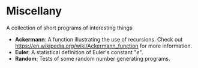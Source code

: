 # Miscellany
A collection of short programs of interesting things

* __Ackermann__: A function illustrating the use of recursions. Check out <https://en.wikipedia.org/wiki/Ackermann_function> for more information.
* __Euler__: A statistical definition of Euler's constant "_e_".
* __Random__: Tests of some random number generating programs.
